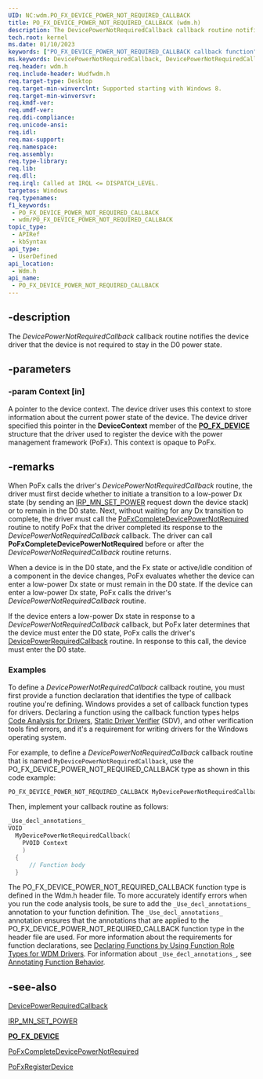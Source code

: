```yaml
---
UID: NC:wdm.PO_FX_DEVICE_POWER_NOT_REQUIRED_CALLBACK
title: PO_FX_DEVICE_POWER_NOT_REQUIRED_CALLBACK (wdm.h)
description: The DevicePowerNotRequiredCallback callback routine notifies the device driver that the device is not required to stay in the D0 power state.
tech.root: kernel
ms.date: 01/10/2023
keywords: ["PO_FX_DEVICE_POWER_NOT_REQUIRED_CALLBACK callback function"]
ms.keywords: DevicePowerNotRequiredCallback, DevicePowerNotRequiredCallback routine [Kernel-Mode Driver Architecture], PO_FX_DEVICE_POWER_NOT_REQUIRED_CALLBACK, kernel.devicepowernotrequiredcallback, wdm/DevicePowerNotRequiredCallback
req.header: wdm.h
req.include-header: Wudfwdm.h
req.target-type: Desktop
req.target-min-winverclnt: Supported starting with Windows 8.
req.target-min-winversvr: 
req.kmdf-ver: 
req.umdf-ver: 
req.ddi-compliance: 
req.unicode-ansi: 
req.idl: 
req.max-support: 
req.namespace: 
req.assembly: 
req.type-library: 
req.lib: 
req.dll: 
req.irql: Called at IRQL <= DISPATCH_LEVEL.
targetos: Windows
req.typenames: 
f1_keywords:
 - PO_FX_DEVICE_POWER_NOT_REQUIRED_CALLBACK
 - wdm/PO_FX_DEVICE_POWER_NOT_REQUIRED_CALLBACK
topic_type:
 - APIRef
 - kbSyntax
api_type:
 - UserDefined
api_location:
 - Wdm.h
api_name:
 - PO_FX_DEVICE_POWER_NOT_REQUIRED_CALLBACK
---
```


## -description

The *DevicePowerNotRequiredCallback* callback routine notifies the device driver that the device is not required to stay in the D0 power state.

## -parameters

### -param Context [in]

A pointer to the device context. The device driver uses this context to store information about the current power state of the device. The device driver specified this pointer in the **DeviceContext** member of the [**PO_FX_DEVICE**](/windows-hardware/drivers/ddi/wdm/ns-wdm-_po_fx_device_v1) structure that the driver used to register the device with the power management framework (PoFx). This context is opaque to PoFx.

## -remarks

When PoFx calls the driver's *DevicePowerNotRequiredCallback* routine, the driver must first decide whether to initiate a transition to a low-power Dx state (by sending an [IRP_MN_SET_POWER](/windows-hardware/drivers/kernel/irp-mn-set-power) request down the device stack) or to remain in the D0 state. Next, without waiting for any Dx transition to complete, the driver must call the [PoFxCompleteDevicePowerNotRequired](/windows-hardware/drivers/ddi/wdm/nf-wdm-pofxcompletedevicepowernotrequired) routine to notify PoFx that the driver completed its response to the *DevicePowerNotRequiredCallback* callback. The driver can call **PoFxCompleteDevicePowerNotRequired** before or after the *DevicePowerNotRequiredCallback* routine returns.

When a device is in the D0 state, and the Fx state or active/idle condition of a component in the device changes, PoFx evaluates whether the device can enter a low-power Dx state or must remain in the D0 state. If the device can enter a low-power Dx state, PoFx calls the driver's *DevicePowerNotRequiredCallback* routine.

If the device enters a low-power Dx state in response to a *DevicePowerNotRequiredCallback* callback, but PoFx later determines that the device must enter the D0 state, PoFx calls the driver's [DevicePowerRequiredCallback](/windows-hardware/drivers/ddi/wdm/nc-wdm-po_fx_device_power_required_callback) routine. In response to this call, the device must enter the D0 state.

### Examples

To define a *DevicePowerNotRequiredCallback* callback routine, you must first provide a function declaration that identifies the type of callback routine you're defining. Windows provides a set of callback function types for drivers. Declaring a function using the callback function types helps [Code Analysis for Drivers](/windows-hardware/drivers/devtest/code-analysis-for-drivers), [Static Driver Verifier](/windows-hardware/drivers/devtest/static-driver-verifier) (SDV), and other verification tools find errors, and it's a requirement for writing drivers for the Windows operating system.

For example, to define a *DevicePowerNotRequiredCallback* callback routine that is named `MyDevicePowerNotRequiredCallback`, use the PO_FX_DEVICE_POWER_NOT_REQUIRED_CALLBACK type as shown in this code example:

```cpp
PO_FX_DEVICE_POWER_NOT_REQUIRED_CALLBACK MyDevicePowerNotRequiredCallback;
```

Then, implement your callback routine as follows:

```cpp
_Use_decl_annotations_
VOID
  MyDevicePowerNotRequiredCallback(
    PVOID Context
    )
  {
      // Function body
  }

```

The PO_FX_DEVICE_POWER_NOT_REQUIRED_CALLBACK function type is defined in the Wdm.h header file. To more accurately identify errors when you run the code analysis tools, be sure to add the `_Use_decl_annotations_` annotation to your function definition. The `_Use_decl_annotations_` annotation ensures that the annotations that are applied to the PO_FX_DEVICE_POWER_NOT_REQUIRED_CALLBACK function type in the header file are used. For more information about the requirements for function declarations, see [Declaring Functions by Using Function Role Types for WDM Drivers](/windows-hardware/drivers/devtest/declaring-functions-using-function-role-types-for-wdm-drivers). For information about `_Use_decl_annotations_`, see [Annotating Function Behavior](/visualstudio/code-quality/annotating-function-behavior).

## -see-also

[DevicePowerRequiredCallback](/windows-hardware/drivers/ddi/wdm/nc-wdm-po_fx_device_power_required_callback)

[IRP_MN_SET_POWER](/windows-hardware/drivers/kernel/irp-mn-set-power)

[**PO_FX_DEVICE**](/windows-hardware/drivers/ddi/wdm/ns-wdm-_po_fx_device_v1)

[PoFxCompleteDevicePowerNotRequired](/windows-hardware/drivers/ddi/wdm/nf-wdm-pofxcompletedevicepowernotrequired)

[PoFxRegisterDevice](/windows-hardware/drivers/ddi/wdm/nf-wdm-pofxregisterdevice)
